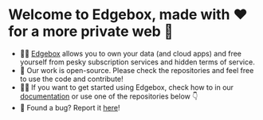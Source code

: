 # Welcome to Edgebox, made with ❤️ for a more private web 👋

- 🙋‍♀️ [Edgebox](https://edgebox.io) allows you to own your data (and cloud apps) and free yourself from pesky subscription services and hidden terms of service.
- 🌈 Our work is open-source. Please check the repositories and feel free to use the code and contribute!
- 👩‍💻 If you want to get started using Edgebox, check how to in our [documentation](https://docs.edgebox.io) or use one of the repositories below 👇
- 🐛 Found a bug? Report it [here](https://github.com/orgs/edgebox-iot/projects/5/views/1)!
